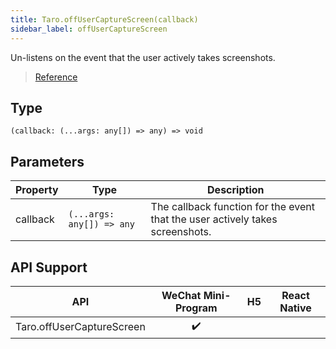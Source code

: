 ```yaml
---
title: Taro.offUserCaptureScreen(callback)
sidebar_label: offUserCaptureScreen
---
```


Un-listens on the event that the user actively takes screenshots.

> [Reference](https://developers.weixin.qq.com/miniprogram/en/dev/api/device/screen/wx.offUserCaptureScreen.html)

## Type

```tsx
(callback: (...args: any[]) => any) => void
```

## Parameters

<table>
  <thead>
    <tr>
      <th>Property</th>
      <th>Type</th>
      <th>Description</th>
    </tr>
  </thead>
  <tbody>
    <tr>
      <td>callback</td>
      <td><code>(...args: any[]) =&gt; any</code></td>
      <td>The callback function for the event that the user actively takes screenshots.</td>
    </tr>
  </tbody>
</table>

## API Support

| API | WeChat Mini-Program | H5 | React Native |
| :---: | :---: | :---: | :---: |
| Taro.offUserCaptureScreen | ✔️ |  |  |
